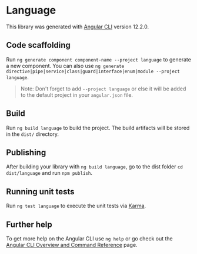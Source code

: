 # Language

This library was generated with [Angular CLI](https://github.com/angular/angular-cli) version 12.2.0.

## Code scaffolding

Run `ng generate component component-name --project language` to generate a new component. You can also use `ng generate directive|pipe|service|class|guard|interface|enum|module --project language`.
> Note: Don't forget to add `--project language` or else it will be added to the default project in your `angular.json` file. 

## Build

Run `ng build language` to build the project. The build artifacts will be stored in the `dist/` directory.

## Publishing

After building your library with `ng build language`, go to the dist folder `cd dist/language` and run `npm publish`.

## Running unit tests

Run `ng test language` to execute the unit tests via [Karma](https://karma-runner.github.io).

## Further help

To get more help on the Angular CLI use `ng help` or go check out the [Angular CLI Overview and Command Reference](https://angular.io/cli) page.
